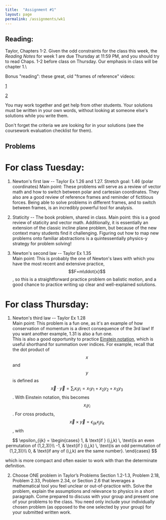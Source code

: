 ```yaml
---
title:  "Assignment #1"
layout: page
permalink: /assignments/wk1
---
```


## Reading:  
Taylor, Chapters 1-2. Given the odd constraints for the class this week, the *Reading Notes* for week 1 are due Thursday at 11:59 PM, and you should try to read Chaps. 1-2 before class on Thursday. Our emphasis in class will be chapter 1.\

Bonus "reading": these great, old "frames of reference" videos:

[1](https://user-images.githubusercontent.com/111898805/187585622-85218b2a-ce6a-4cfa-a638-0d75974239d7.mp4)

[2](https://user-images.githubusercontent.com/111898805/187585635-ac49acc8-94af-4f12-bc82-225fa45b4ce9.mp4)

You may work together and get help from other students. Your solutions must be written in your own words, without looking at someone else's solutions while
you write them.

Don't forget the criteria we are looking for in your solutions (see the coursework evaluation checklist for them).

## Problems 
# For class Tuesday: 

1. Newton's first law -- Taylor Ex 1.26 and 1.27. Stretch goal: 1.46 (polar coordinates)
Main point: These problems will serve as a review of vector math and how to switch between polar and cartesian coordinates. They also are a good review of reference frames and reminder of fictitious forces.  Being able to solve problems in different frames, and to switch between frames, is an incredibly powerful tool for analysis.

2. Staticity -- The book problem, shared in class.
Main point: this is a good review of staticity and vector math. Additionally, it is essentially an extension of the classic incline plane problem, but because of the new context many students find it challenging.  Figuring out how to map new problems onto familiar abstractions is a quintessentially physics-y strategy for problem solving!

3. Newton's second law -- Taylor Ex 1.35   
Main point:  This is probably the one of Newton's laws with which you have the most recent and extensive practice, $$F=m\ddot{x}$$, so this is a straightforward practice problem on balistic motion, and a good chance to practice writing up clear and well-explained solutions. 

# For class Thursday:
1. Newton's third law -- Taylor Ex 1.28   
Main point: This problem is a fun one, as it's an example of how conservation of momentum is a direct consequence of the 3rd law!  If you want another example, 1.31 is also a fun one.  
This is also a good opportunity to practice [Einstein notation](https://en.wikipedia.org/wiki/Einstein_notation), which is useful shorthand for summation over indices.  For example, recall that the dot product of $$x$$ and $$y$$ is defined as $$\vec{x} \cdot \vec{y} = \sum_{i}x_i y_i = x_1y_1 + x_2y_2 + x_3y_3$$. With Einstein notation, this becomes $$x_iy_i$$. For cross products, $$\vec{x} \times \vec{y} = \epsilon_{ijk}x_jy_k$$, with

$$
\epsilon_{ijk} =
    \begin{cases}
            1, &         \text{if } (i,j,k) \, \text{is an even permutation of (1,2,3)}\\
            -1, &        \text{if } (i,j,k) \, \text{is an odd permutation of (1,2,3)}\\
            0, &         \text{if any of (i,j,k) are the same number}.
    \end{cases}
$$

which is more compact and often easier to work with than the determinate definition.


2. Choose ONE problem in Taylor’s Problems Section 1.2-1.3, Problem 2.18, Problem 2.33, Problem 2.34, or Section 2.6 that leverages a mathematical tool you feel unclear or out-of-practice with. Solve the problem, explain the assumptions and relevance to physics in a short paragraph. Come prepared to discuss with your group and present one of your problems to the class. You need only include your individually chosen problem (as opposed to the one selected by your group) for your submitted written work.
